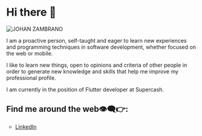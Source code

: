 <h1>Hi there 👋</h1>

![JOHAN ZAMBRANO](https://user-images.githubusercontent.com/25967495/134699593-5d7b74ac-93c4-42ed-904f-52cd89bbc3d1.png)

I am a proactive person, self-taught and eager to learn new experiences and programming techniques in software development, whether focused on the web or mobile.

I like to learn new things, open to opinions and criteria of other people in order to generate new knowledge and skills that help me improve my professional profile.

I am currently in the position of Flutter developer at Supercash.

<h2>Find me around the web👁‍🗨👉:</h2>

<ul>
  <li type="circle"><a href="https://www.linkedin.com/in/johan-zambrano-b537501bb/">LinkedIn</a></li>
</ul>
